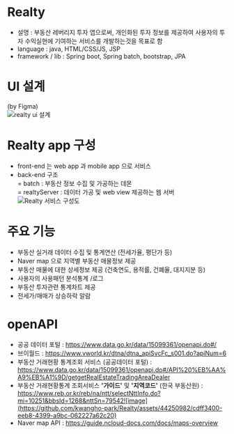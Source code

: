 # Realty
- 설명 : 부동산 레버리지 투자 앱으로써, 개인화된 투자 정보를 제공하여 사용자의 투자 수익실현에 기여하는 서비스를 개발하는것을 목표로 함 
- language : java, HTML/CSS/JS, JSP
- framework / lib : Spring boot, Spring batch, bootstrap, JPA 

# UI 설계  
(by Figma)  
![realty ui 설계](https://github.com/kwangho-park/Realty/assets/44250982/8dba90da-19e9-4f56-8c9e-255808e9fb25)


# Realty app 구성  
- front-end 는 web app 과 mobile app 으로 서비스 
- back-end 구조    
  = batch : 부동산 정보 수집 및 가공하는 데몬   
  = realtyServer : 데이터 가공 및 web view 제공하는 웹 서버    
  ![Realty 서비스 구성도](https://github.com/kwangho-park/Realty/assets/44250982/dce00314-ce67-4713-a358-d9fa1c686a99)

  
# 주요 기능 
- 부동산 실거래 데이터 수집 및 통계연산 (전세가율, 평단가 등)
- Naver map 으로 지역별 부동산 매물정보 제공
- 부동산 매물에 대한 상세정보 제공 (건축연도, 용적률, 건폐율, 대지지분 등)
- 사용자의 사용패턴 분석통계 /로그
- 부동산 투자관련 통계차트 제공
- 전세가/매매가 상승하락 알람
  
# openAPI  
- 공공 데이터 포털 : https://www.data.go.kr/data/15099361/openapi.do#/
- 브이월드 : https://www.vworld.kr/dtna/dtna_apiSvcFc_s001.do?apiNum=6
- 부동산 거래현황 통계조회 서비스 (공공데이터 포털) : https://www.data.go.kr/data/15099361/openapi.do#/API%20%EB%AA%A9%EB%A1%9D/getgetRealEstateTradingAreaDealer
- 부동산 거래현황통계 조회서비스 **'가이드'** 및 **'지역코드'** (한국 부동산원) : https://www.reb.or.kr/reb/na/ntt/selectNttInfo.do?mi=10251&bbsId=1268&nttSn=79542![image](https://github.com/kwangho-park/Realty/assets/44250982/cdff3400-eeb8-4399-a9bc-062227a62c20)
- Naver map API : https://guide.ncloud-docs.com/docs/maps-overview

